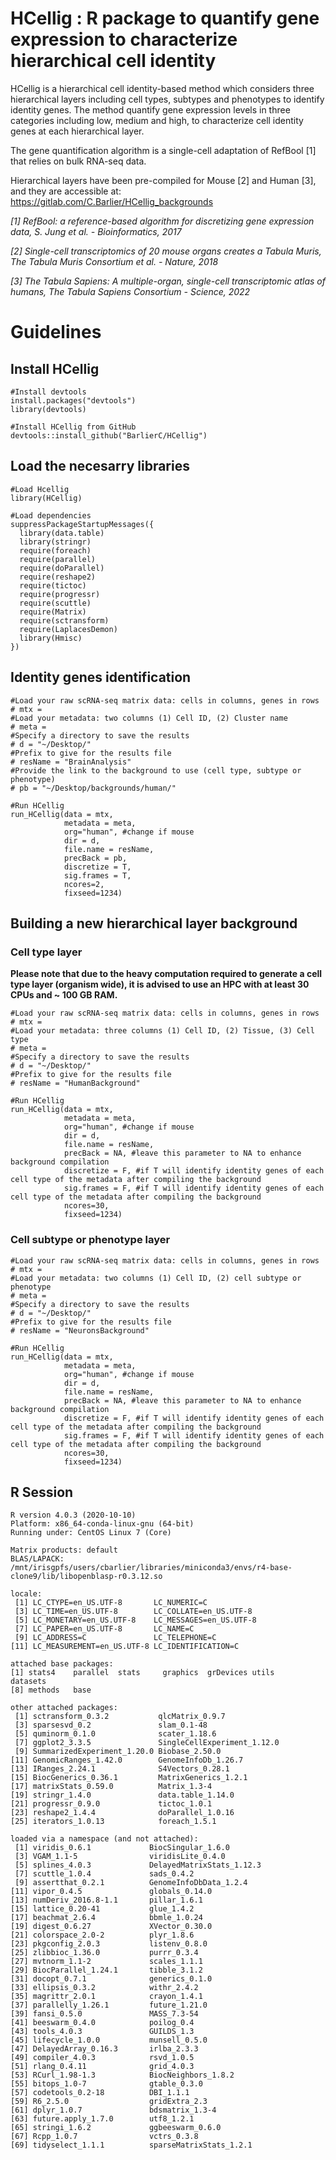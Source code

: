 # HCellig : R package to quantify gene expression to characterize hierarchical cell identity

HCellig is a hierarchical cell identity-based method which considers three hierarchical layers including cell types, subtypes and phenotypes to identify identity genes. The method quantify gene expression levels in three categories including low, medium and high, to characterize cell identity genes at each hierarchical layer.

The gene quantification algorithm is a single-cell adaptation of RefBool [1] that relies on bulk RNA-seq data.

Hierarchical layers have been pre-compiled for Mouse [2] and Human [3], and they are accessible at: https://gitlab.com/C.Barlier/HCellig_backgrounds

*[1] RefBool: a reference-based algorithm for discretizing gene expression data, S. Jung et al. - Bioinformatics, 2017*

*[2] Single-cell transcriptomics of 20 mouse organs creates a Tabula Muris, The Tabula Muris Consortium et al. - Nature, 2018*

*[3] The Tabula Sapiens: A multiple-organ, single-cell transcriptomic atlas of humans, The Tabula Sapiens Consortium - Science, 2022*


# Guidelines


## Install HCellig

```{r}
#Install devtools
install.packages("devtools")
library(devtools)

#Install HCellig from GitHub
devtools::install_github("BarlierC/HCellig")
```

## Load the necesarry libraries

```{r}
#Load Hcellig
library(HCellig)

#Load dependencies
suppressPackageStartupMessages({
  library(data.table)
  library(stringr)
  require(foreach)
  require(parallel)
  require(doParallel)
  require(reshape2)
  require(tictoc)
  require(progressr)
  require(scuttle)
  require(Matrix)
  require(sctransform)
  require(LaplacesDemon)
  library(Hmisc)
})
```

## Identity genes identification

```{r}
#Load your raw scRNA-seq matrix data: cells in columns, genes in rows
# mtx =
#Load your metadata: two columns (1) Cell ID, (2) Cluster name
# meta =
#Specify a directory to save the results
# d = "~/Desktop/"
#Prefix to give for the results file
# resName = "BrainAnalysis"
#Provide the link to the background to use (cell type, subtype or phenotype) 
# pb = "~/Desktop/backgrounds/human/"

#Run HCellig
run_HCellig(data = mtx,
            metadata = meta,
            org="human", #change if mouse
            dir = d,
            file.name = resName,
            precBack = pb,
            discretize = T,
            sig.frames = T,
            ncores=2,
            fixseed=1234)
```


## Building a new hierarchical layer background

### Cell type layer

**Please note that due to the heavy computation required to generate a cell type layer (organism wide), it is advised to use an HPC with at least 30 CPUs and ~ 100 GB RAM.**

```{r}
#Load your raw scRNA-seq matrix data: cells in columns, genes in rows
# mtx =
#Load your metadata: three columns (1) Cell ID, (2) Tissue, (3) Cell type 
# meta =
#Specify a directory to save the results
# d = "~/Desktop/"
#Prefix to give for the results file
# resName = "HumanBackground"

#Run HCellig
run_HCellig(data = mtx,
            metadata = meta,
            org="human", #change if mouse
            dir = d,
            file.name = resName,
            precBack = NA, #leave this parameter to NA to enhance background compilation
            discretize = F, #if T will identify identity genes of each cell type of the metadata after compiling the background
            sig.frames = F, #if T will identify identity genes of each cell type of the metadata after compiling the background
            ncores=30,
            fixseed=1234)
```
### Cell subtype or phenotype layer

```{r}
#Load your raw scRNA-seq matrix data: cells in columns, genes in rows
# mtx =
#Load your metadata: two columns (1) Cell ID, (2) cell subtype or phenotype
# meta =
#Specify a directory to save the results
# d = "~/Desktop/"
#Prefix to give for the results file
# resName = "NeuronsBackground"

#Run HCellig
run_HCellig(data = mtx,
            metadata = meta,
            org="human", #change if mouse
            dir = d,
            file.name = resName,
            precBack = NA, #leave this parameter to NA to enhance background compilation
            discretize = F, #if T will identify identity genes of each cell type of the metadata after compiling the background
            sig.frames = F, #if T will identify identity genes of each cell type of the metadata after compiling the background
            ncores=30,
            fixseed=1234)
```


## R Session

```{r}
R version 4.0.3 (2020-10-10)
Platform: x86_64-conda-linux-gnu (64-bit)
Running under: CentOS Linux 7 (Core)

Matrix products: default
BLAS/LAPACK: /mnt/irisgpfs/users/cbarlier/libraries/miniconda3/envs/r4-base-clone9/lib/libopenblasp-r0.3.12.so

locale:
 [1] LC_CTYPE=en_US.UTF-8       LC_NUMERIC=C              
 [3] LC_TIME=en_US.UTF-8        LC_COLLATE=en_US.UTF-8    
 [5] LC_MONETARY=en_US.UTF-8    LC_MESSAGES=en_US.UTF-8   
 [7] LC_PAPER=en_US.UTF-8       LC_NAME=C                 
 [9] LC_ADDRESS=C               LC_TELEPHONE=C            
[11] LC_MEASUREMENT=en_US.UTF-8 LC_IDENTIFICATION=C       

attached base packages:
[1] stats4    parallel  stats     graphics  grDevices utils     datasets 
[8] methods   base     

other attached packages:
 [1] sctransform_0.3.2           qlcMatrix_0.9.7            
 [3] sparsesvd_0.2               slam_0.1-48                
 [5] quminorm_0.1.0              scater_1.18.6              
 [7] ggplot2_3.3.5               SingleCellExperiment_1.12.0
 [9] SummarizedExperiment_1.20.0 Biobase_2.50.0             
[11] GenomicRanges_1.42.0        GenomeInfoDb_1.26.7        
[13] IRanges_2.24.1              S4Vectors_0.28.1           
[15] BiocGenerics_0.36.1         MatrixGenerics_1.2.1       
[17] matrixStats_0.59.0          Matrix_1.3-4               
[19] stringr_1.4.0               data.table_1.14.0          
[21] progressr_0.9.0             tictoc_1.0.1               
[23] reshape2_1.4.4              doParallel_1.0.16          
[25] iterators_1.0.13            foreach_1.5.1              

loaded via a namespace (and not attached):
 [1] viridis_0.6.1             BiocSingular_1.6.0       
 [3] VGAM_1.1-5                viridisLite_0.4.0        
 [5] splines_4.0.3             DelayedMatrixStats_1.12.3
 [7] scuttle_1.0.4             sads_0.4.2               
 [9] assertthat_0.2.1          GenomeInfoDbData_1.2.4   
[11] vipor_0.4.5               globals_0.14.0           
[13] numDeriv_2016.8-1.1       pillar_1.6.1             
[15] lattice_0.20-41           glue_1.4.2               
[17] beachmat_2.6.4            bbmle_1.0.24             
[19] digest_0.6.27             XVector_0.30.0           
[21] colorspace_2.0-2          plyr_1.8.6               
[23] pkgconfig_2.0.3           listenv_0.8.0            
[25] zlibbioc_1.36.0           purrr_0.3.4              
[27] mvtnorm_1.1-2             scales_1.1.1             
[29] BiocParallel_1.24.1       tibble_3.1.2             
[31] docopt_0.7.1              generics_0.1.0           
[33] ellipsis_0.3.2            withr_2.4.2              
[35] magrittr_2.0.1            crayon_1.4.1             
[37] parallelly_1.26.1         future_1.21.0            
[39] fansi_0.5.0               MASS_7.3-54              
[41] beeswarm_0.4.0            poilog_0.4               
[43] tools_4.0.3               GUILDS_1.3               
[45] lifecycle_1.0.0           munsell_0.5.0            
[47] DelayedArray_0.16.3       irlba_2.3.3              
[49] compiler_4.0.3            rsvd_1.0.5               
[51] rlang_0.4.11              grid_4.0.3               
[53] RCurl_1.98-1.3            BiocNeighbors_1.8.2      
[55] bitops_1.0-7              gtable_0.3.0             
[57] codetools_0.2-18          DBI_1.1.1                
[59] R6_2.5.0                  gridExtra_2.3            
[61] dplyr_1.0.7               bdsmatrix_1.3-4          
[63] future.apply_1.7.0        utf8_1.2.1               
[65] stringi_1.6.2             ggbeeswarm_0.6.0         
[67] Rcpp_1.0.7                vctrs_0.3.8              
[69] tidyselect_1.1.1          sparseMatrixStats_1.2.1 
```
